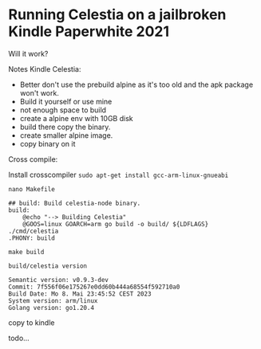 # Running Celestia on a jailbroken Kindle Paperwhite 2021

Will it work?


Notes Kindle Celestia:

- Better don't use the prebuild alpine as it's too old and the apk package won't work.
- Build it yourself or use mine
- not enough space to build
- create a alpine env with 10GB disk
- build there copy the binary.
- create smaller alpine image. 
- copy binary on it

Cross compile:



Install crosscompiler
`sudo apt-get install gcc-arm-linux-gnueabi`

`nano Makefile`

```
## build: Build celestia-node binary.
build:
	@echo "--> Building Celestia"
	@GOOS=linux GOARCH=arm go build -o build/ ${LDFLAGS} ./cmd/celestia
.PHONY: build
```

`make build`

`build/celestia version`

```
Semantic version: v0.9.3-dev
Commit: 7f556f06e175267e0dd60b444a68554f592710a0
Build Date: Mo 8. Mai 23:45:52 CEST 2023
System version: arm/linux
Golang version: go1.20.4
```

copy to kindle

todo...
